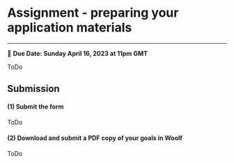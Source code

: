 # Assignment - preparing your application materials
-----
<aside>
  
  📝 **Due Date: Sunday April 16, 2023 at 11pm GMT**
 
</aside>

ToDo


## Submission

#### (1) Submit the form
ToDo


#### (2) Download and submit a PDF copy of your goals in Woolf
ToDo





